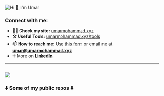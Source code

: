 ![Hi 👋, I'm Umar](https://github.com/user-attachments/assets/ef35a9ca-31c2-4216-9ff5-1056513e39c7)



<h3 align="left">Connect with me:</h3>

- 👨‍💻 **Check my site:** <a href="http://umarmohammad.xyz/" target="_blank">umarmohammad.xyz</a>
- 🛠️ **Useful Tools:** <a href="http://umarmohammad.xyz/tools" target="_blank">umarmohammad.xyz/tools</a>
- 📫 **How to reach me:** Use [this form](https://umarmohammad.xyz/contact.html) or email me at **umar@umarmohammad.xyz**
- ➕ More on <a href="https://www.linkedin.com/in/umar-mohammad-riaz/" target="_blank">**LinkedIn**</a>

---

![](https://quotes-github-readme.vercel.app/api?type=horizontal&theme=radical)
---

<h3 align="justify">
             ⬇️ Some of my public repos ⬇️
</p>
